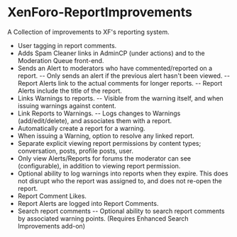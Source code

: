 XenForo-ReportImprovements
======================

A Collection of improvements to XF's reporting system.

- User tagging in report comments.
- Adds Spam Cleaner links in AdminCP (under actions) and to the Moderation Queue front-end.
- Sends an Alert to moderators who have commented/reported on a report.
-- Only sends an alert if the previous alert hasn't been viewed.
-- Report Alerts link to the actual comments for longer reports.
-- Report Alerts include the title of the report.
- Links Warnings to reports.
-- Visible from the warning itself, and when issuing warnings against content.
- Link Reports to Warnings.
-- Logs changes to Warnings (add/edit/delete), and associates them with a report.
- Automatically create a report for a warning.
- When issuing a Warning, option to resolve any linked report.
- Separate explicit viewing report permissions by content types; conversation, posts, profile posts, user.
- Only view Alerts/Reports for forums the moderator can see (configurable), in addition to viewing report permission.
- Optional ability to log warnings into reports when they expire. This does not disrupt who the report was assigned to, and does not re-open the report.
- Report Comment Likes.
- Report Alerts are logged into Report Comments.
- Search report comments
-- Optional ability to search report comments by associated warning points. (Requires Enhanced Search Improvements add-on)
